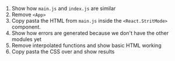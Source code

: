1. Show how `main.js` and `index.js` are similar
2. Remove `<App>`
3. Copy pasta the HTML from `main.js` inside the `<React.StritMode>` component.
4. Show how errors are generated because we don't have the other modules yet
5. Remove interpolated functions and show basic HTML working
6. Copy pasta the CSS over and show results